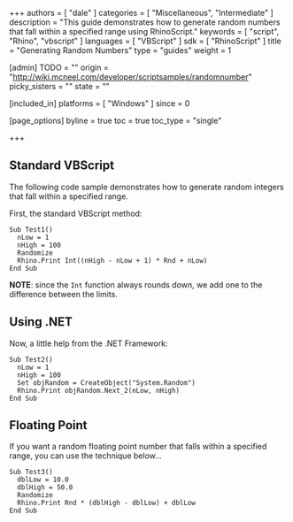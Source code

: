 +++
authors = [ "dale" ]
categories = [ "Miscellaneous", "Intermediate" ]
description = "This guide demonstrates how to generate random numbers that fall within a specified range using RhinoScript."
keywords = [ "script", "Rhino", "vbscript" ]
languages = [ "VBScript" ]
sdk = [ "RhinoScript" ]
title = "Generating Random Numbers"
type = "guides"
weight = 1

[admin]
TODO = ""
origin = "http://wiki.mcneel.com/developer/scriptsamples/randomnumber"
picky_sisters = ""
state = ""

[included_in]
platforms = [ "Windows" ]
since = 0

[page_options]
byline = true
toc = true
toc_type = "single"

+++

 
## Standard VBScript

The following code sample demonstrates how to generate random integers that fall within a specified range.

First, the standard VBScript method:

```vbnet
Sub Test1()
  nLow = 1
  nHigh = 100
  Randomize
  Rhino.Print Int((nHigh - nLow + 1) * Rnd + nLow)
End Sub
```

**NOTE**: since the `Int` function always rounds down, we add one to the difference between the limits.

## Using .NET

Now, a little help from the .NET Framework:

```vbnet
Sub Test2()
  nLow = 1
  nHigh = 100
  Set objRandom = CreateObject("System.Random")
  Rhino.Print objRandom.Next_2(nLow, nHigh)
End Sub
```

## Floating Point

If you want a random floating point number that falls within a specified range, you can use the technique below...

```vbnet
Sub Test3()
  dblLow = 10.0
  dblHigh = 50.0
  Randomize
  Rhino.Print Rnd * (dblHigh - dblLow) + dblLow
End Sub
```
